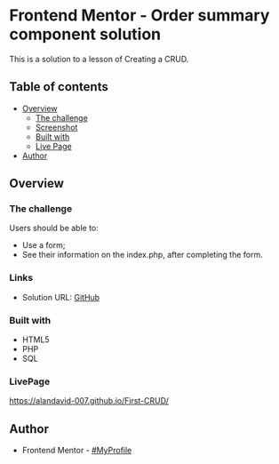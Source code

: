 # Frontend Mentor - Order summary component solution

This is a solution to a lesson of Creating a CRUD.

## Table of contents

- [Overview](#overview)
  - [The challenge](#the-challenge)
  - [Screenshot](#screenshot)
  - [Built with](#built-with)
  - [Live Page](#LivePage)
- [Author](#author)

## Overview

### The challenge

Users should be able to:

* Use a form;
* See their information on the index.php, after completing the form.
### Links

- Solution URL: [GitHub](https://github.com/AlanDavid-007/First-CRUD)

### Built with

- HTML5
- PHP
- SQL

### LivePage
https://alandavid-007.github.io/First-CRUD/
## Author

- Frontend Mentor - [#MyProfile](https://www.frontendmentor.io/profile/AlanDavid-007)



